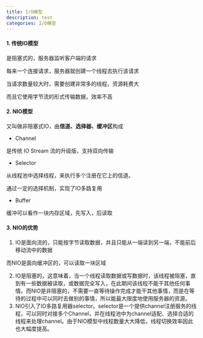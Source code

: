 ```yaml
---
title: I/O模型
description: test
categories: I/O模型
---
```


#### 1. 传统IO模型

是阻塞式的，服务器监听客户端的请求

每来一个连接请求，服务器就创建一个线程去执行该请求

当请求数量较大时，需要创建非常多的线程，资源耗费大

而且它使用字节流的形式传输数据，效率不高

#### 2. NIO模型

又叫做非阻塞式IO，由**信道、选择器、缓冲区**构成

- Channel

是传统 IO Stream 流的升级版，支持双向传输

- Selector

从线程池中选择线程，来执行多个注册在它上的信道。

通过一定的选择机制，实现了IO多路复用

- Buffer

缓冲可以看作一块内存区域，先写入，后读取

#### 3. NIO的优势

1. IO是面向流的，只能按字节读取数据，并且只能从一端读到另一端，不能前后移动流中的数据

而NIO是面向缓冲区的，可以读取一块区域

2. IO是阻塞的，这意味着，当一个线程读取数据或写数据时，该线程被阻塞，直到有一些数据被读取，或数据完全写入，在此期间该线程不能干其他任何事情。而NIO是非阻塞的，不需要一直等待操作完成才能干其他事情，而是在等待的过程中可以同时去做别的事情，所以能最大限度地使用服务器的资源。
3. NIO引入了IO多路复用器selector。selector是一个提供channel注册服务的线程，可以同时对接多个Channel，并在线程池中为channel适配、选择合适的线程来处理channel。由于NIO模型中线程数量大大降低，线程切换效率因此也大幅度提高。


